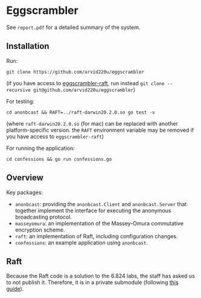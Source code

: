 # Eggscrambler

See `report.pdf` for a detailed summary of the system.

## Installation

Run:
```
git clone https://github.com/arvid220u/eggscrambler
```
(if you have access to [eggscrambler-raft](https://github.com/arvid220u/eggscrambler-raft), run instead `git clone --recursive git@github.com/arvid220u/eggscrambler`)

For testing:
```
cd anonbcast && RAFT=../raft-darwin20.2.0.so go test -v
```
(where `raft-darwin20.2.0.so` (for mac) can be replaced with another platform-specific version. the `RAFT` environment variable may be removed if you have access to `eggscrambler-raft`)

For running the application:
```
cd confessions && go run confessions.go
```

## Overview

Key packages:
- `anonbcast`: providing the `anonbcast.Client` and `anonbcast.Server` that together implement the interface for executing the anonymous broadcasting protocol.
- `masseyomura`: an implementation of the Massey-Omura commutative encryption scheme.
- `raft`: an implementation of Raft, including configuration changes.
- `confessions`: an example application using `anonbcast`.


## Raft

Because the Raft code is a solution to the 6.824 labs, the staff has asked us to not publish it. Therefore, it is in a private submodule (following [this guide](https://www.taniarascia.com/git-submodules-private-content/)).
